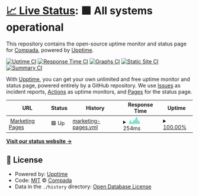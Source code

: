 # [📈 Live Status](https://status.compada.dev): <!--live status--> **🟩 All systems operational**

This repository contains the open-source uptime monitor and status page for [Compada](https://www.compada.io), powered by [Upptime](https://github.com/upptime/upptime).

[![Uptime CI](https://github.com/compada/upptime/workflows/Uptime%20CI/badge.svg)](https://github.com/compada/upptime/actions?query=workflow%3A%22Uptime+CI%22)
[![Response Time CI](https://github.com/compada/upptime/workflows/Response%20Time%20CI/badge.svg)](https://github.com/compada/upptime/actions?query=workflow%3A%22Response+Time+CI%22)
[![Graphs CI](https://github.com/compada/upptime/workflows/Graphs%20CI/badge.svg)](https://github.com/compada/upptime/actions?query=workflow%3A%22Graphs+CI%22)
[![Static Site CI](https://github.com/compada/upptime/workflows/Static%20Site%20CI/badge.svg)](https://github.com/compada/upptime/actions?query=workflow%3A%22Static+Site+CI%22)
[![Summary CI](https://github.com/compada/upptime/workflows/Summary%20CI/badge.svg)](https://github.com/compada/upptime/actions?query=workflow%3A%22Summary+CI%22)

With [Upptime](https://upptime.js.org), you can get your own unlimited and free uptime monitor and status page, powered entirely by a GitHub repository. We use [Issues](https://github.com/compada/upptime/issues) as incident reports, [Actions](https://github.com/compada/upptime/actions) as uptime monitors, and [Pages](https://status.compada.dev) for the status page.

<!--start: status pages-->
<!-- This summary is generated by Upptime (https://github.com/upptime/upptime) -->
<!-- Do not edit this manually, your changes will be overwritten -->
<!-- prettier-ignore -->
| URL | Status | History | Response Time | Uptime |
| --- | ------ | ------- | ------------- | ------ |
| <img alt="" src="https://icons.duckduckgo.com/ip3/www.compada.io.ico" height="13"> [Marketing Pages](https://www.compada.io) | 🟩 Up | [marketing-pages.yml](https://github.com/compada/upptime/commits/HEAD/history/marketing-pages.yml) | <details><summary><img alt="Response time graph" src="./graphs/marketing-pages/response-time-week.png" height="20"> 254ms</summary><br><a href="https://status.compada.dev/history/marketing-pages"><img alt="Response time 215" src="https://img.shields.io/endpoint?url=https%3A%2F%2Fraw.githubusercontent.com%2Fcompada%2Fupptime%2FHEAD%2Fapi%2Fmarketing-pages%2Fresponse-time.json"></a><br><a href="https://status.compada.dev/history/marketing-pages"><img alt="24-hour response time 269" src="https://img.shields.io/endpoint?url=https%3A%2F%2Fraw.githubusercontent.com%2Fcompada%2Fupptime%2FHEAD%2Fapi%2Fmarketing-pages%2Fresponse-time-day.json"></a><br><a href="https://status.compada.dev/history/marketing-pages"><img alt="7-day response time 254" src="https://img.shields.io/endpoint?url=https%3A%2F%2Fraw.githubusercontent.com%2Fcompada%2Fupptime%2FHEAD%2Fapi%2Fmarketing-pages%2Fresponse-time-week.json"></a><br><a href="https://status.compada.dev/history/marketing-pages"><img alt="30-day response time 229" src="https://img.shields.io/endpoint?url=https%3A%2F%2Fraw.githubusercontent.com%2Fcompada%2Fupptime%2FHEAD%2Fapi%2Fmarketing-pages%2Fresponse-time-month.json"></a><br><a href="https://status.compada.dev/history/marketing-pages"><img alt="1-year response time 226" src="https://img.shields.io/endpoint?url=https%3A%2F%2Fraw.githubusercontent.com%2Fcompada%2Fupptime%2FHEAD%2Fapi%2Fmarketing-pages%2Fresponse-time-year.json"></a></details> | <details><summary><a href="https://status.compada.dev/history/marketing-pages">100.00%</a></summary><a href="https://status.compada.dev/history/marketing-pages"><img alt="All-time uptime 100.00%" src="https://img.shields.io/endpoint?url=https%3A%2F%2Fraw.githubusercontent.com%2Fcompada%2Fupptime%2FHEAD%2Fapi%2Fmarketing-pages%2Fuptime.json"></a><br><a href="https://status.compada.dev/history/marketing-pages"><img alt="24-hour uptime 100.00%" src="https://img.shields.io/endpoint?url=https%3A%2F%2Fraw.githubusercontent.com%2Fcompada%2Fupptime%2FHEAD%2Fapi%2Fmarketing-pages%2Fuptime-day.json"></a><br><a href="https://status.compada.dev/history/marketing-pages"><img alt="7-day uptime 100.00%" src="https://img.shields.io/endpoint?url=https%3A%2F%2Fraw.githubusercontent.com%2Fcompada%2Fupptime%2FHEAD%2Fapi%2Fmarketing-pages%2Fuptime-week.json"></a><br><a href="https://status.compada.dev/history/marketing-pages"><img alt="30-day uptime 100.00%" src="https://img.shields.io/endpoint?url=https%3A%2F%2Fraw.githubusercontent.com%2Fcompada%2Fupptime%2FHEAD%2Fapi%2Fmarketing-pages%2Fuptime-month.json"></a><br><a href="https://status.compada.dev/history/marketing-pages"><img alt="1-year uptime 100.00%" src="https://img.shields.io/endpoint?url=https%3A%2F%2Fraw.githubusercontent.com%2Fcompada%2Fupptime%2FHEAD%2Fapi%2Fmarketing-pages%2Fuptime-year.json"></a></details>

<!--end: status pages-->

[**Visit our status website →**](https://status.compada.dev)

## 📄 License

- Powered by: [Upptime](https://github.com/upptime/upptime)
- Code: [MIT](./LICENSE) © [Compada](https://www.compada.io)
- Data in the `./history` directory: [Open Database License](https://opendatacommons.org/licenses/odbl/1-0/)
